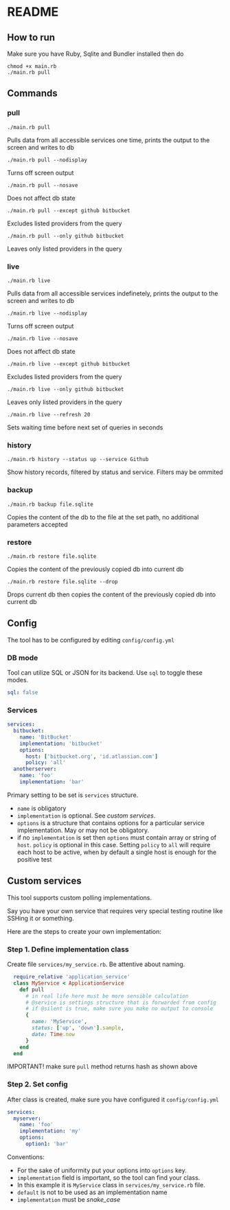# README

## How to run

Make sure you have Ruby, Sqlite and Bundler installed then do
```
chmod +x main.rb
./main.rb pull
```

## Commands

### pull

```
./main.rb pull
```
Pulls data from all accessible services one time, prints the output to the screen and writes to db
```
./main.rb pull --nodisplay
```
Turns off screen output
```
./main.rb pull --nosave
```
Does not affect db state
```
./main.rb pull --except github bitbucket
```
Excludes listed providers from the query
```
./main.rb pull --only github bitbucket
```
Leaves only listed providers in the query
### live
```
./main.rb live
```
Pulls data from all accessible services indefinetely, prints the output to the screen and writes to db
```
./main.rb live --nodisplay
```
Turns off screen output
```
./main.rb live --nosave
```
Does not affect db state
```
./main.rb live --except github bitbucket
```
Excludes listed providers from the query
```
./main.rb live --only github bitbucket
```
Leaves only listed providers in the query
```
./main.rb live --refresh 20
```
Sets waiting time before next set of queries in seconds

### history
```
./main.rb history --status up --service Github
```
Show history records, filtered by status and service. Filters may be ommited
### backup
```
./main.rb backup file.sqlite
```
Copies the content of the db to the file at the set path, no additional parameters accepted
### restore
```
./main.rb restore file.sqlite
```
Copies the content of the previously copied db into current db

```
./main.rb restore file.sqlite --drop
```
Drops current db then copies the content of the previously copied db into current db

## Config

The tool has to be configured by editing `config/config.yml`

### DB mode
Tool can utilize SQL or JSON for its backend. Use `sql` to toggle these modes.
```yaml
sql: false
```

### Services
```yaml
services:
  bitbucket:
    name: 'BitBucket'
    implementation: 'bitbucket'
    options:
      host: ['bitbucket.org', 'id.atlassian.com']
      policy: 'all'
  anotherserver:
    name: 'foo'
    implementation: 'bar'
```
Primary setting to be set is `services` structure.
* `name` is obligatory
* `implementation` is optional. See _custom services_.
* `options` is a structure that contains options for a particular service implementation. May or may not be obligatory.
* if no `implementation` is set then `options` must contain array or string of `host`. `policy` is optional in this case. Setting `policy` to `all` will require each host to be active, when by default a single host is enough for the positive test

## Custom services

This tool supports custom polling implementations.

Say you have your own service that requires very special testing routine like SSHing it or something.

Here are the steps to create your own implementation:

### Step 1. Define implementation class

Create file `services/my_service.rb`. Be attentive about naming.
```ruby
  require_relative 'application_service'
  class MyService < ApplicationService
    def pull
      # in real life here must be more sensible calculation
      # @service is settings structure that is forwarded from config
      # if @silent is true, make sure you make no output to console
      {
        name: 'MyService',
        status: ['up', 'down'].sample,
        date: Time.now
      }
    end
  end
```
IMPORTANT! make sure `pull` method returns hash as shown above

### Step 2. Set config
After class is created, make sure you have configured it `config/config.yml`
```yaml
services:
  myserver:
    name: 'foo'
    implementation: 'my'
    options:
      option1: 'bar'
```
Conventions:
* For the sake of uniformity put your options into `options` key.
* `implementation` field is important, so the tool can find your class.
* In this example it is `MyService` class in `services/my_service.rb` file.
* `default` is not to be used as an implementation name
* `implementation` must be *snake_case*
